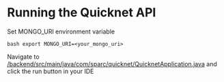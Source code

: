 # Running the Quicknet API

Set MONGO_URI environment variable

`bash
export MONGO_URI=<your_mongo_uri>
`

Navigate to [/backend/src/main/java/com/sparc/quicknet/QuicknetApplication.java](/backend/src/main/java/com/sparc/quicknet/QuicknetApplication.java) and click the run button in your IDE